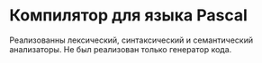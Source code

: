 # Компилятор для языка Pascal

Реализованны лексический, синтаксический и семантический анализаторы.
Не был реализован только генератор кода.
